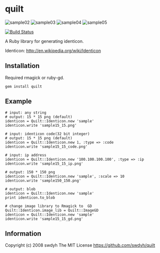 # quilt

![sample02](http://swdyh.github.io/quilt/sample/quilt-02.png) ![sample03](http://swdyh.github.io/quilt/sample/quilt-03.png) ![sample04](http://swdyh.github.io/quilt/sample/quilt-04.png) ![sample05](http://swdyh.github.io/quilt/sample/quilt-05.png)

[![Build Status](https://travis-ci.org/swdyh/quilt.png?branch=master)](https://travis-ci.org/swdyh/quilt)

A Ruby library for generating identicon.

Identicon: http://en.wikipedia.org/wiki/Identicon

## Installation
Required rmagick or ruby-gd.

    gem install quilt

## Example

    # input: any string
    # output: 15 * 15 png (default)
    identicon = Quilt::Identicon.new 'sample'
    identicon.write 'sample15_15.png'

    # input: identicon code(32 bit integer)
    # output: 15 * 15 png (default)
    identicon = Quilt::Identicon.new 1, :type => :code
    identicon.write 'sample15_15_code.png'

    # input: ip address
    identicon = Quilt::Identicon.new '100.100.100.100', :type => :ip
    identicon.write 'sample15_15_ip.png'

    # output: 150 * 150 png
    identicon = Quilt::Identicon.new 'sample', :scale => 10
    identicon.write 'sample150_150.png'

    # output: blob
    identicon = Quilt::Identicon.new 'sample'
    print identicon.to_blob

    # change image library to Rmagick to  GD
    Quilt::Identicon.image_lib = Quilt::ImageGD
    identicon = Quilt::Identicon.new 'sample'
    identicon.write 'sample15_15_gd.png'

## Information

Copyright (c) 2008 swdyh
The MIT License
https://github.com/swdyh/quilt
